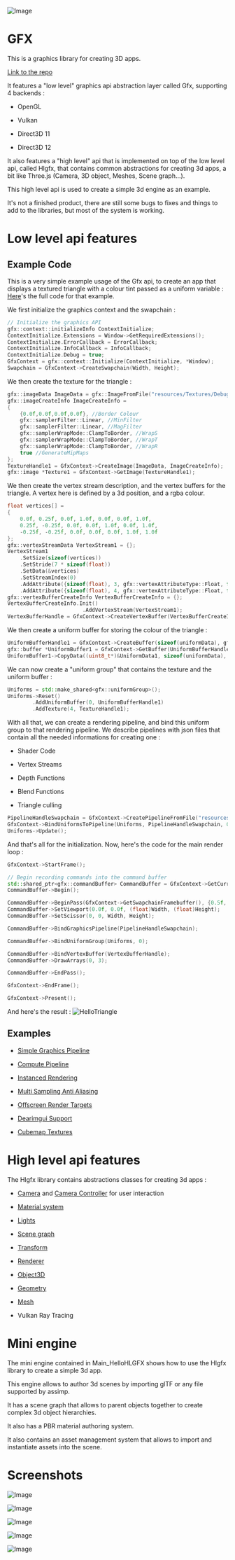 ![Image](https://github.com/jacquespillet/gfx/blob/master/resources/Gallery/MiniEngine_Banner.PNG?raw=true)

# GFX

This is a graphics library for creating 3D apps.

[Link to the repo](https://github.com/jacquespillet/gfx)

It features a "low level" graphics api abstraction layer called Gfx, supporting 4 backends : 

* OpenGL

* Vulkan

* Direct3D 11

* Direct3D 12

It also features a "high level" api that is implemented on top of the low level api, called Hlgfx, that contains common abstractions for creating 3d apps, a bit like Three.js (Camera, 3D object, Meshes, Scene graph...). 

This high level api is used to create a simple 3d engine as an example.

It's not a finished product, there are still some bugs to fixes and things to add to the libraries, but most of the system is working.

# Low level api features 

## Example Code

This is a very simple example usage of the Gfx api, to create an app that displays a textured triangle with a colour tint passed as a uniform variable :
[Here](https://raw.githubusercontent.com/jacquespillet/gfx/master/src/Main_HelloTriangle.cpp)'s the full code for that example.

We first initialize the graphics context and the swapchain : 

```cpp
// Initialize the graphics API
gfx::context::initializeInfo ContextInitialize;
ContextInitialize.Extensions = Window->GetRequiredExtensions();
ContextInitialize.ErrorCallback = ErrorCallback;
ContextInitialize.InfoCallback = InfoCallback;
ContextInitialize.Debug = true;
GfxContext = gfx::context::Initialize(ContextInitialize, *Window);
Swapchain = GfxContext->CreateSwapchain(Width, Height);
```

We then create the texture for the triangle : 

```cpp
gfx::imageData ImageData = gfx::ImageFromFile("resources/Textures/Debug.jpg");
gfx::imageCreateInfo ImageCreateInfo = 
{
    {0.0f,0.0f,0.0f,0.0f}, //Border Colour
    gfx::samplerFilter::Linear, //MinFilter
    gfx::samplerFilter::Linear, //MagFilter
    gfx::samplerWrapMode::ClampToBorder, //WrapS
    gfx::samplerWrapMode::ClampToBorder, //WrapT
    gfx::samplerWrapMode::ClampToBorder, //WrapR
    true //GenerateMipMaps
};
TextureHandle1 = GfxContext->CreateImage(ImageData, ImageCreateInfo);
gfx::image *Texture1 = GfxContext->GetImage(TextureHandle1);
```

We then create the vertex stream description, and the vertex buffers for the triangle. 
A vertex here is defined by a 3d position, and a rgba colour.

```cpp
float vertices[] =
{
    0.0f, 0.25f, 0.0f, 1.0f, 0.0f, 0.0f, 1.0f,
    0.25f, -0.25f, 0.0f, 0.0f, 1.0f, 0.0f, 1.0f,
    -0.25f, -0.25f, 0.0f, 0.0f, 0.0f, 1.0f, 1.0f
};
gfx::vertexStreamData VertexStream1 = {};
VertexStream1
    .SetSize(sizeof(vertices))
    .SetStride(7 * sizeof(float))
    .SetData(&vertices)
    .SetStreamIndex(0)
    .AddAttribute({sizeof(float), 3, gfx::vertexAttributeType::Float, false, gfx::attributeSemantic::POSITION, 0, 0})
    .AddAttribute({sizeof(float), 4, gfx::vertexAttributeType::Float, false, gfx::attributeSemantic::COLOR, 0, 1});
gfx::vertexBufferCreateInfo VertexBufferCreateInfo = {};
VertexBufferCreateInfo.Init()
                        .AddVertexStream(VertexStream1);
VertexBufferHandle = GfxContext->CreateVertexBuffer(VertexBufferCreateInfo);
```

We then create a uniform buffer for storing the colour of the triangle : 

```cpp
UniformBufferHandle1 = GfxContext->CreateBuffer(sizeof(uniformData), gfx::bufferUsage::UniformBuffer, gfx::memoryUsage::CpuToGpu);
gfx::buffer *UniformBuffer1 = GfxContext->GetBuffer(UniformBufferHandle1);
UniformBuffer1->CopyData((uint8_t*)&UniformData1, sizeof(uniformData), 0);
```

We can now create a "uniform group" that contains the texture and the uniform buffer : 

```cpp
Uniforms = std::make_shared<gfx::uniformGroup>();
Uniforms->Reset()
        .AddUniformBuffer(0, UniformBufferHandle1)
        .AddTexture(4, TextureHandle1);
```

With all that, we can create a rendering pipeline, and bind this uniform group to that rendering pipeline.
We describe pipelines with json files that contain all the needed informations for creating one : 
* Shader Code

* Vertex Streams

* Depth Functions

* Blend Functions

* Triangle culling

```cpp
PipelineHandleSwapchain = GfxContext->CreatePipelineFromFile("resources/Shaders/Triangle/Triangle.json");
GfxContext->BindUniformsToPipeline(Uniforms, PipelineHandleSwapchain, 0);
Uniforms->Update();
```

And that's all for the initialization. Now, here's the code for the main render loop : 

```cpp
GfxContext->StartFrame();

// Begin recording commands into the command buffer
std::shared_ptr<gfx::commandBuffer> CommandBuffer = GfxContext->GetCurrentFrameCommandBuffer();
CommandBuffer->Begin();

CommandBuffer->BeginPass(GfxContext->GetSwapchainFramebuffer(), {0.5f, 0.0f, 0.8f, 1.0f}, {1.0f, 0});
CommandBuffer->SetViewport(0.0f, 0.0f, (float)Width, (float)Height);
CommandBuffer->SetScissor(0, 0, Width, Height);

CommandBuffer->BindGraphicsPipeline(PipelineHandleSwapchain);

CommandBuffer->BindUniformGroup(Uniforms, 0);

CommandBuffer->BindVertexBuffer(VertexBufferHandle);
CommandBuffer->DrawArrays(0, 3); 

CommandBuffer->EndPass();

GfxContext->EndFrame();

GfxContext->Present();
```

And here's the result : 
![HelloTriangle](https://github.com/jacquespillet/gfx/blob/master/resources/Gallery/HelloTriangle.PNG?raw=true)

## Examples

* [Simple Graphics Pipeline](https://github.com/jacquespillet/gfx/blob/master/src/Main_HelloTriangle.cpp)

* [Compute Pipeline](https://github.com/jacquespillet/gfx/blob/master/src/Main_HelloTriangle_Compute.cpp)

* [Instanced Rendering](https://github.com/jacquespillet/gfx/blob/master/src/Main_HelloTriangle_Instanced.cpp)

* [Multi Sampling Anti Aliasing](https://github.com/jacquespillet/gfx/blob/master/src/Main_HelloTriangle_MultiSampling.cpp)

* [Offscreen Render Targets](https://github.com/jacquespillet/gfx/blob/master/src/Main_HelloTriangle_OffscreenRenderTarget.cpp)

* [Dearimgui Support](https://github.com/jacquespillet/gfx/blob/master/src/Main_HelloImgui.cpp)

* [Cubemap Textures](https://github.com/jacquespillet/gfx/blob/master/src/Main_HelloCubeMap.cpp)



# High level api features

The Hlgfx library contains abstractions classes for creating 3d apps : 

* [Camera](https://github.com/jacquespillet/gfx/blob/master/src/Hlgfx/Camera.cpp) and [Camera Controller](https://github.com/jacquespillet/gfx/blob/master/src/Hlgfx/CameraController.cpp) for user interaction

* [Material system](https://github.com/jacquespillet/gfx/blob/master/src/Hlgfx/Material.cpp)

* [Lights](https://github.com/jacquespillet/gfx/blob/master/src/Hlgfx/Light.cpp)

* [Scene graph](https://github.com/jacquespillet/gfx/blob/master/src/Hlgfx/Light.cpp)

* [Transform](https://github.com/jacquespillet/gfx/blob/master/src/Hlgfx/Transform.cpp)

* [Renderer](https://github.com/jacquespillet/gfx/blob/master/src/Hlgfx/Renderer.cpp)

* [Object3D](https://github.com/jacquespillet/gfx/blob/master/src/Hlgfx/Object3D.cpp)

* [Geometry](https://github.com/jacquespillet/gfx/blob/master/src/Hlgfx/Geometry.cpp)

* [Mesh](https://github.com/jacquespillet/gfx/blob/master/src/Hlgfx/Mesh.cpp)

* Vulkan Ray Tracing


# Mini engine

The mini engine contained in Main_HelloHLGFX shows how to use the Hlgfx library to create a simple 3d app.

This engine allows to author 3d scenes by importing glTF or any file supported by assimp.

It has a scene graph that allows to parent objects together to create complex 3d object hierarchies.

It also has a PBR material authoring system.

It also contains an asset management system that allows to import and instantiate assets into the scene. 


# Screenshots

![Image](https://github.com/jacquespillet/gfx/blob/master/resources/Gallery/MiniEngine_0.PNG?raw=true)

![Image](https://github.com/jacquespillet/gfx/blob/master/resources/Gallery/MiniEngine_RTX.PNG?raw=true)

![Image](https://github.com/jacquespillet/gfx/blob/master/resources/Gallery/MiniEngine_1.PNG?raw=true)

![Image](https://github.com/jacquespillet/gfx/blob/master/resources/Gallery/MiniEngine_2.PNG?raw=true)

![Image](https://github.com/jacquespillet/gfx/blob/master/resources/Gallery/MiniEngine_3.PNG?raw=true)
